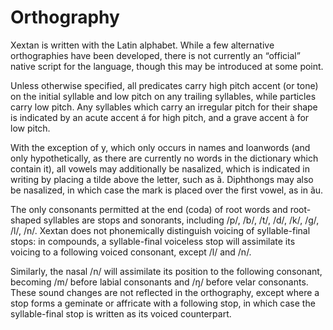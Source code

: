 # Orthography

Xextan is written with the Latin alphabet. While a few alternative orthographies have been developed, there is not currently an “official” native script for the language, though this may be introduced at some point.

Unless otherwise specified, all predicates carry high pitch accent (or tone) on the initial syllable and low pitch on any trailing syllables, while particles carry low pitch. Any syllables which carry an irregular pitch for their shape is indicated by an acute accent á for high pitch, and a grave accent à for low pitch.

With the exception of y, which only occurs in names and loanwords (and only hypothetically, as there are currently no words in the dictionary which contain it), all vowels may additionally be nasalized, which is indicated in writing by placing a tilde above the letter, such as ã. Diphthongs may also be nasalized, in which case the mark is placed over the first vowel, as in ãu.

The only consonants permitted at the end (coda) of root words and root-shaped syllables are stops and sonorants, including /p/, /b/, /t/, /d/, /k/, /g/, /l/, /n/. Xextan does not phonemically distinguish voicing of syllable-final stops: in compounds, a syllable-final voiceless stop will assimilate its voicing to a following voiced consonant, except /l/ and /n/. 

Similarly, the nasal /n/ will assimilate its position to the following consonant, becoming /m/ before labial consonants and /ŋ/ before velar consonants. These sound changes are not reflected in the orthography, except where a stop forms a geminate or affricate with a following stop, in which case the syllable-final stop is written as its voiced counterpart.
